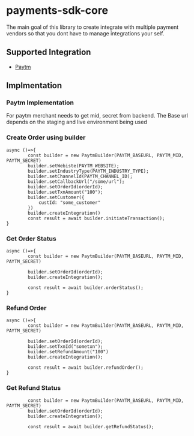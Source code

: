 # payments-sdk-core

The main goal of this library to create integrate with multiple payment vendors so that you dont have to manage integrations your self.

## Supported Integration

- [Paytm](#paytm-implementation)

## Implmentation

### Paytm Implementation

For paytm merchant needs to get mid, secret from backend.
The Base url depends on the staging and live environment being used

### Create Order using builder

```
async ()=>{
        const builder = new PaytmBuilder(PAYTM_BASEURL, PAYTM_MID, PAYTM_SECRET)
        builder.setWebiste(PAYTM_WEBSITE);
        builder.setIndustryType(PAYTM_INDUSTRY_TYPE);
        builder.setChannelId(PAYTM_CHANNEL_ID);
        builder.setCallbackUrl("/some/url");
        builder.setOrderId(orderId);
        builder.setTxnAmount("100");
        builder.setCustomer({
            custId: "some_customer"
        })
        builder.createIntegration()
        const result = await builder.initiateTransaction();
}
```

### Get Order Status

```
async ()=>{
        const builder = new PaytmBuilder(PAYTM_BASEURL, PAYTM_MID, PAYTM_SECRET)

        builder.setOrderId(orderId);
        builder.createIntegration();

        const result = await builder.orderStatus();
}
```

### Refund Order


```
async ()=>{
        const builder = new PaytmBuilder(PAYTM_BASEURL, PAYTM_MID, PAYTM_SECRET)

        builder.setOrderId(orderId);
        builder.setTxnId("sometxn");
        builder.setRefundAmount("100")
        builder.createIntegration();

        const result = await builder.refundOrder();
}
```

### Get Refund Status

```
        const builder = new PaytmBuilder(PAYTM_BASEURL, PAYTM_MID, PAYTM_SECRET)
        builder.setOrderId(orderId);
        builder.createIntegration();

        const result = await builder.getRefundStatus();
```
